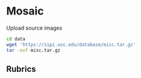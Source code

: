 # Mosaic

Upload source images

```bash
cd data
wget 'https://sipi.usc.edu/database/misc.tar.gz'
tar -xvf misc.tar.gz
```

## Rubrics

